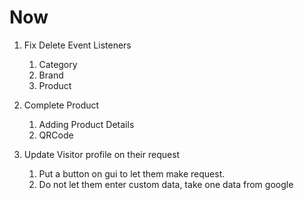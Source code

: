 # Now

1. Fix Delete Event Listeners
    1. Category
    2. Brand
    3. Product

2. Complete Product
    1. Adding Product Details
    2. QRCode
3. Update Visitor profile on their request
    1. Put a button on gui to let them make request.
    2. Do not let them enter custom data, take one data from google